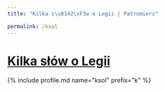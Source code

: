```yaml
---
title: "Kilka s\u0142\xF3w o Legii | Patromierz"

permalink: /ksol
---
```


# [Kilka słów o Legii](https://patronite.pl/ksol)

{% include profile.md name="ksol" prefix="k" %}
